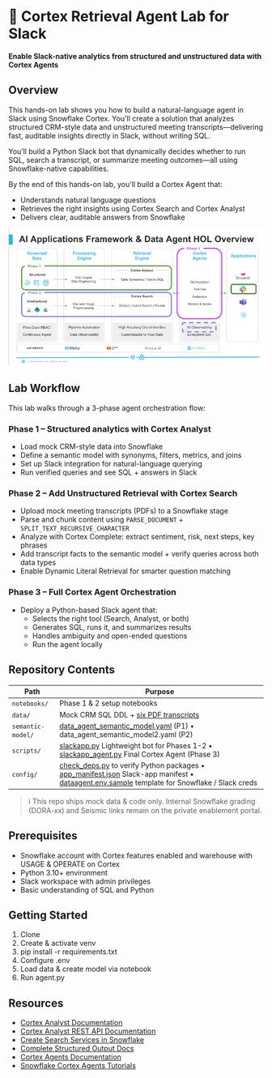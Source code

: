 # 🧠 Cortex Retrieval Agent Lab for Slack

**Enable Slack-native analytics from structured and unstructured data with Cortex Agents**

## Overview

This hands-on lab shows you how to build a natural-language agent in Slack using Snowflake Cortex. You'll create a solution that analyzes structured CRM-style data and unstructured meeting transcripts—delivering fast, auditable insights directly in Slack, without writing SQL.

You’ll build a Python Slack bot that dynamically decides whether to run SQL, search a transcript, or summarize meeting outcomes—all using Snowflake-native capabilities.

By the end of this hands-on lab, you'll build a Cortex Agent that:
- Understands natural language questions
- Retrieves the right insights using Cortex Search and Cortex Analyst
- Delivers clear, auditable answers from Snowflake

![[HOL Workflow]](image/OverallFlow.jpg)

## Lab Workflow
This lab walks through a 3-phase agent orchestration flow:

### Phase 1 – Structured analytics with Cortex Analyst
- Load mock CRM-style data into Snowflake
- Define a semantic model with synonyms, filters, metrics, and joins
- Set up Slack integration for natural-language querying
- Run verified queries and see SQL + answers in Slack

### Phase 2 – Add Unstructured Retrieval with Cortex Search
- Upload mock meeting transcripts (PDFs) to a Snowflake stage
- Parse and chunk content using `PARSE_DOCUMENT` + `SPLIT_TEXT_RECURSIVE_CHARACTER`
- Analyze with Cortex Complete: extract sentiment, risk, next steps, key phrases
- Add transcript facts to the semantic model + verify queries across both data types
- Enable Dynamic Literal Retrieval for smarter question matching

### Phase 3 – Full Cortex Agent Orchestration
- Deploy a Python-based Slack agent that: 
  - Selects the right tool (Search, Analyst, or both) 
  - Generates SQL, runs it, and summarizes results 
  - Handles ambiguity and open-ended questions
  - Run the agent locally

## Repository Contents

| Path | Purpose |
|------|---------|
| `notebooks/` | Phase 1 & 2 setup notebooks |
| `data/` | Mock CRM SQL DDL + [six PDF transcripts](https://github.com/sfc-gh-DShaw98/Cortex-Retrieval-Agent-Lab-for-Slack/tree/main/transcripts) |
| `semantic-model/` | [data_agent_semantic_model.yaml](https://github.com/sfc-gh-DShaw98/Cortex-Retrieval-Agent-Lab-for-Slack/blob/main/semantic-model/data_agent_semantic_model.yaml) (P1) • data_agent_semantic_model2.yaml (P2) |
| `scripts/` | [slackapp.py](https://github.com/sfc-gh-DShaw98/Cortex-Retrieval-Agent-Lab-for-Slack/blob/main/scripts/slackapp.py) Lightweight bot for Phases 1-2  • [slackapp_agent.py](https://github.com/sfc-gh-DShaw98/Cortex-Retrieval-Agent-Lab-for-Slack/blob/main/scripts/slackapp_agent.py) Final Cortex Agent (Phase 3) |
| `config/` | [check_deps.py](https://github.com/sfc-gh-DShaw98/Cortex-Retrieval-Agent-Lab-for-Slack/blob/main/config/check_deps.py) to verify Python packages • [app_manifest.json](https://github.com/sfc-gh-DShaw98/Cortex-Retrieval-Agent-Lab-for-Slack/blob/main/config/app_manifest.json) Slack-app manifest • [dataagent.env.sample](https://github.com/sfc-gh-DShaw98/Cortex-Retrieval-Agent-Lab-for-Slack/blob/main/config/dataagent.env.sample) template for Snowflake / Slack creds |

> ℹ️ This repo ships mock data & code only. Internal Snowflake grading (DORA-xx) and Seismic links remain on the private enablement portal.

## Prerequisites
- Snowflake account with Cortex features enabled and warehouse with USAGE & OPERATE on Cortex
- Python 3.10+ environment
- Slack workspace with admin privileges
- Basic understanding of SQL and Python

## Getting Started
1. Clone
2. Create & activate venv
3. pip install -r requirements.txt
4. Configure .env
5. Load data & create model via notebook
6. Run agent.py

## Resources
- [Cortex Analyst Documentation](https://docs.snowflake.com/en/user-guide/snowflake-cortex/cortex-analyst)
- [Cortex Analyst REST API Documentation](https://docs.snowflake.com/en/user-guide/snowflake-cortex/cortex-analyst/rest-api)
- [Create Search Services in Snowflake](https://docs.snowflake.com/en/user-guide/snowflake-cortex/cortex-search/cortex-search-overview)
- [Complete Structured Output Docs](https://docs.snowflake.com/en/user-guide/snowflake-cortex/complete-structured-outputs)
- [Cortex Agents Documentation](https://docs.snowflake.com/en/user-guide/snowflake-cortex/cortex-agents)
- [Snowflake Cortex Agents Tutorials](https://docs.snowflake.com/en/user-guide/snowflake-cortex/cortex-agents-tutorials)
